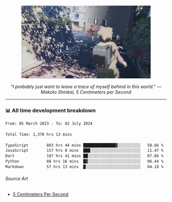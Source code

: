 <p align="center"><img src="asset/header.jpg" width="80%"/></p>
<p align="center"><i>“I probably just want to leave a trace of myself behind in this world.” ― Makoto Shinkai, 5 Centimeters per Second</i></p>

---
<!--
<details>
  <summary>📃 My Resume</summary>

### Education

- 📖 **Computer Science**\
📆 10/2021 - present\
📍 **Thang Long University** - Hoang Mai, Hanoi, Vietnam

### Experience

<img align="right" src="https://img.shields.io/badge/Figma-F24E1E?style=flat&logo=figma&logoColor=white"/>
<img align="right" src="https://img.shields.io/badge/node.js-6DA55F?style=flat&logo=node.js&logoColor=white"/>
<img align="right" src="https://img.shields.io/badge/Next.js-black?style=flat&logo=next.js&logoColor=white"/>
<img align="right" src="https://img.shields.io/badge/TypeScript-007ACC?style=flat&logo=typescript&logoColor=white"/>


- 👨‍💻 **Frontend Web Intern**\
📆 07/2023 - present\
📍 **MQ ICT Solutions** - Hoang Mai, Hanoi, Vietnam
</details> 
-->

### 📊 All time development breakdown

<!--START_SECTION:waka-->

```txt
From: 05 March 2023 - To: 02 July 2024

Total Time: 1,370 hrs 13 mins

TypeScript        803 hrs 44 mins ██████████████▓░░░░░░░░░░   58.66 %
JavaScript        157 hrs 8 mins  ███░░░░░░░░░░░░░░░░░░░░░░   11.47 %
Dart              107 hrs 41 mins ██░░░░░░░░░░░░░░░░░░░░░░░   07.86 %
Python            88 hrs 16 mins  █▓░░░░░░░░░░░░░░░░░░░░░░░   06.44 %
Markdown          57 hrs 13 mins  █░░░░░░░░░░░░░░░░░░░░░░░░   04.18 %
```

<!--END_SECTION:waka-->

###### Source Art

-  [5 Centimeters Per Second](https://wallhaven.cc/w/nrowq1)

